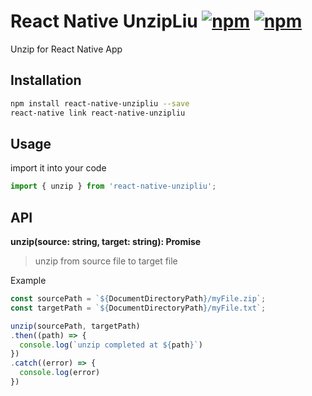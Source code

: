 # React Native UnzipLiu [![npm](https://img.shields.io/npm/dm/react-native-unzipliu.svg)](https://www.npmjs.com/package/react-native-unzipliu) [![npm](https://img.shields.io/npm/v/react-native-unzipliu.svg)](https://www.npmjs.com/package/react-native-unzipliu)

Unzip for React Native App

## Installation

```bash
npm install react-native-unzipliu --save
react-native link react-native-unzipliu
```

## Usage

import it into your code

```js
import { unzip } from 'react-native-unzipliu';
```

## API

**unzip(source: string, target: string): Promise**

> unzip from source file to target file

Example

```js
const sourcePath = `${DocumentDirectoryPath}/myFile.zip`;
const targetPath = `${DocumentDirectoryPath}/myFile.txt`;

unzip(sourcePath, targetPath)
.then((path) => {
  console.log(`unzip completed at ${path}`)
})
.catch((error) => {
  console.log(error)
})
```
